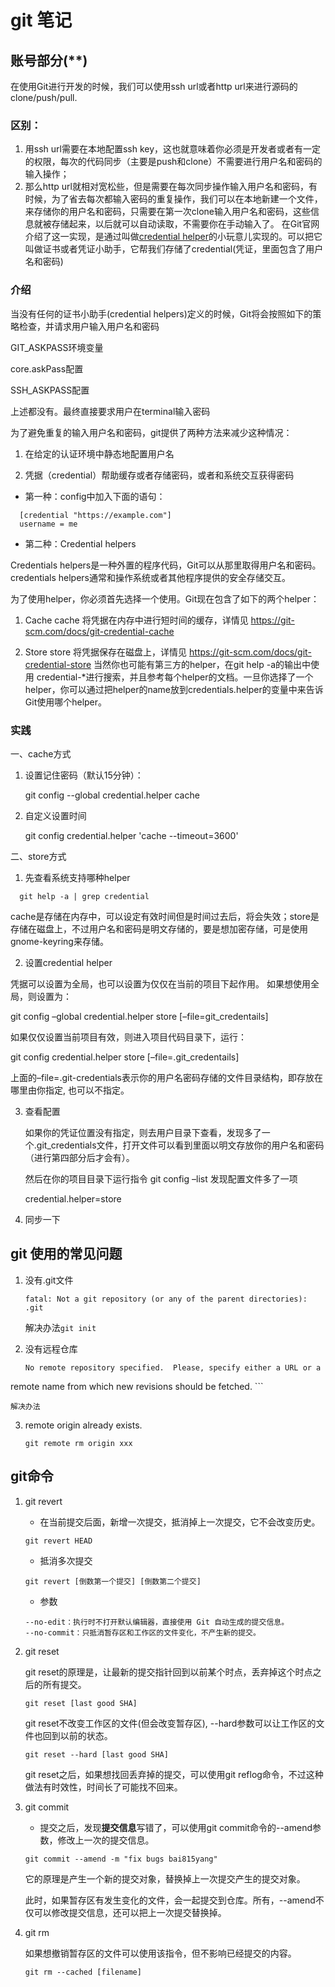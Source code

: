 # git 笔记

## 账号部分(**)
在使用Git进行开发的时候，我们可以使用ssh url或者http url来进行源码的clone/push/pull.

### 区别：

1. 用ssh url需要在本地配置ssh key，这也就意味着你必须是开发者或者有一定的权限，每次的代码同步（主要是push和clone）不需要进行用户名和密码的输入操作；
2. 那么http url就相对宽松些，但是需要在每次同步操作输入用户名和密码，有时候，为了省去每次都输入密码的重复操作，我们可以在本地新建一个文件，来存储你的用户名和密码，只需要在第一次clone输入用户名和密码，这些信息就被存储起来，以后就可以自动读取，不需要你在手动输入了。 在Git官网介绍了这一实现，是通过叫做[credential helper](https://git-scm.com/docs/gitcredentials)的小玩意儿实现的。可以把它叫做证书或者凭证小助手，它帮我们存储了credential(凭证，里面包含了用户名和密码)


### 介绍
当没有任何的证书小助手(credential helpers)定义的时候，Git将会按照如下的策略检查，并请求用户输入用户名和密码

GIT_ASKPASS环境变量

core.askPass配置

SSH_ASKPASS配置

上述都没有。最终直接要求用户在terminal输入密码

为了避免重复的输入用户名和密码，git提供了两种方法来减少这种情况：

1. 在给定的认证环境中静态地配置用户名

2. 凭据（credential）帮助缓存或者存储密码，或者和系统交互获得密码

  - 第一种：config中加入下面的语句：
```
  [credential "https://example.com"] 
  username = me 
```

- 第二种：Credential helpers

Credentials helpers是一种外置的程序代码，Git可以从那里取得用户名和密码。credentials helpers通常和操作系统或者其他程序提供的安全存储交互。

为了使用helper，你必须首先选择一个使用。Git现在包含了如下的两个helper：

1. Cache 
cache 将凭据在内存中进行短时间的缓存，详情见 https://git-scm.com/docs/git-credential-cache

2. Store 
store 将凭据保存在磁盘上，详情见 https://git-scm.com/docs/git-credential-store 
当然你也可能有第三方的helper，在git help -a的输出中使用 credential-*进行搜索，并且参考每个helper的文档。一旦你选择了一个helper，你可以通过把helper的name放到credentials.helper的变量中来告诉Git使用哪个helper。

### 实践

一、cache方式

1. 设置记住密码（默认15分钟）：

    git config --global credential.helper cache

2. 自定义设置时间

    git config credential.helper 'cache --timeout=3600'


二、store方式

1. 先查看系统支持哪种helper
```
  git help -a | grep credential 
```
cache是存储在内存中，可以设定有效时间但是时间过去后，将会失效；store是存储在磁盘上，不过用户名和密码是明文存储的，要是想加密存储，可是使用gnome-keyring来存储。

2. 设置credential helper 

凭据可以设置为全局，也可以设置为仅仅在当前的项目下起作用。 
如果想使用全局，则设置为： 

git config –global credential.helper store [–file=git_credentails]

如果仅仅设置当前项目有效，则进入项目代码目录下，运行： 

git config credential.helper store [–file=.git_credentails]

上面的–file=.git-credentials表示你的用户名密码存储的文件目录结构，即存放在哪里由你指定, 也可以不指定。

3. 查看配置

    如果你的凭证位置没有指定，则去用户目录下查看，发现多了一个.git_credentials文件，打开文件可以看到里面以明文存放你的用户名和密码（进行第四部分后才会有）。 


    然后在你的项目目录下运行指令 git config –list 发现配置文件多了一项 
    
    credential.helper=store

4. 同步一下


## git 使用的常见问题

 1. 没有.git文件

	```
	fatal: Not a git repository (or any of the parent directories): .git
	```

	解决办法`git init`

 2. 没有远程仓库

	```
	No remote repository specified.  Please, specify either a URL or a
remote name from which new revisions should be fetched.
	```

	解决办法



3. remote origin already exists.

   ```
   git remote rm origin xxx
   ```




## git命令

1. git revert

   * 在当前提交后面，新增一次提交，抵消掉上一次提交，它不会改变历史。

   ```
   git revert HEAD
   ```

   * 抵消多次提交

   ```
   git revert [倒数第一个提交] [倒数第二个提交]
   ```

   * 参数

   ```
   --no-edit：执行时不打开默认编辑器，直接使用 Git 自动生成的提交信息。
   --no-commit：只抵消暂存区和工作区的文件变化，不产生新的提交。
   ```

2. git reset

   git reset的原理是，让最新的提交指针回到以前某个时点，丢弃掉这个时点之后的所有提交。

   ```
   git reset [last good SHA]
   ```

   git reset不改变工作区的文件(但会改变暂存区), --hard参数可以让工作区的文件也回到以前的状态。

   ```
   git reset --hard [last good SHA]
   ```

   git reset之后，如果想找回丢弃掉的提交，可以使用git reflog命令，不过这种做法有时效性，时间长了可能找不回来。

3. git commit

   * 提交之后，发现**提交信息**写错了，可以使用git commit命令的--amend参数，修改上一次的提交信息。

   ```
   git commit --amend -m "fix bugs bai815yang"
   ```

   它的原理是产生一个新的提交对象，替换掉上一次提交产生的提交对象。

   此时，如果暂存区有发生变化的文件，会一起提交到仓库。所有，--amend不仅可以修改提交信息，还可以把上一次提交替换掉。

4. git rm

   如果想撤销暂存区的文件可以使用该指令，但不影响已经提交的内容。

   ```
   git rm --cached [filename]
   ```

   